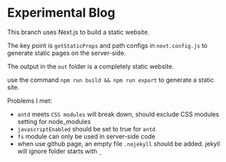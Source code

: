 # Experimental Blog

This branch uses Next.js to build a static website.

The key point is `getStaticProps` and path configs in `next.config.js` to generate static pages on the server-side.

The output in the `out` folder is a completely static website.

use the command `npm run build && npm run export` to generate a static site.

Problems I met:
- `antd` meets `CSS modules` will break down, should exclude CSS modules setting for node_modules
- `javascriptEnabled` should be set to true for `antd`
- `fs` module can only be used in server-side code
- when use github page, an empty file `.nojekyll` should be added. jekyll will ignore folder starts with `_`
